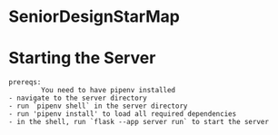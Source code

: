 # SeniorDesignStarMap
# Starting the Server
    prereqs:
            You need to have pipenv installed
    - navigate to the server directory
    - run `pipenv shell` in the server directory
    - run 'pipenv install' to load all required dependencies  
    - in the shell, run `flask --app server run` to start the server
